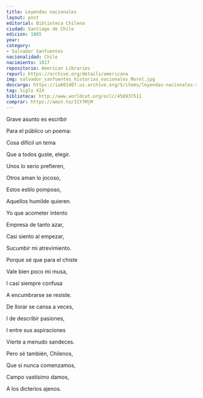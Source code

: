 ```yaml
---
title: Leyendas nacionales
layout: post
editorial: Biblioteca Chilena
ciudad: Santiago de Chile
edicion: 1885
year: 
category:
- Salvador Sanfuentes
nacionalidad: Chile
nacimiento: 1817
repositorio: American Libraries
repurl: https://archive.org/details/americana
img: salvador_sanfuentes_historias_nacionales_Morel.jpg
descarga: https://ia601407.us.archive.org/5/items/leyendas-nacionales-sanfuentes/Leyendas%20nacionales%20-%20Sanfuentes.pdf
tag: Siglo XIX
biblioteca: http://www.worldcat.org/oclc/458937511
comprar: https://amzn.to/31Y7MjM
---
```

Grave asunto es escribir
 
Para el público un poema:
 
Cosa difícil un tema
 
Que a todos guste, elegir.
 
 
Unos lo serio prefieren, 
 
Otros aman lo jocoso,
 
Estos estilo pomposo,
 
Aquellos humilde quieren.
 
 
Yo que acometer intento
 
Empresa de tanto azar,
 
Casi siento al empezar,
 
Sucumbir mi atrevimiento.
 
 
Porque sé que para el chiste
 
Vale bien poco mi musa,
 
I casi siempre confusa
 
A encumbrarse se resiste.
 
 
De llorar se cansa a veces,
 
I de describir pasiones,
 
I entre sus aspiraciones
 
Vierte a menudo sandeces.
  
 
Pero sé también, Chilenos, 
 
Que si nunca comenzamos, 
 
Campo vastísimo damos, 
 
A los dicterios ajenos.
 

